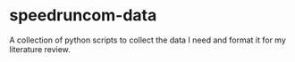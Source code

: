 # speedruncom-data
A collection of python scripts to collect the data I need and format it for my literature review.
